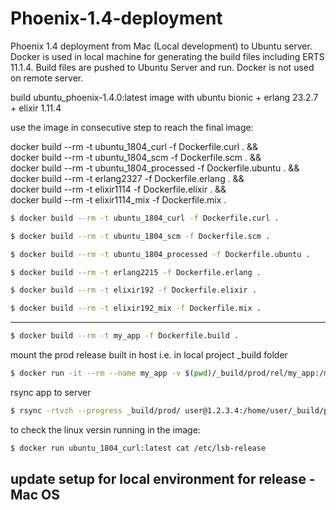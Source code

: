 # Phoenix-1.4-deployment
Phoenix 1.4 deployment from Mac (Local development) to Ubuntu server. Docker is used in local machine for generating the build files including ERTS 11.1.4. Build files are pushed to Ubuntu Server and run. Docker is not used on remote server.

build ubuntu_phoenix-1.4.0:latest image with
ubuntu bionic + erlang 23.2.7 + elixir 1.11.4

use the image in consecutive step to reach the final image:

docker build --rm -t ubuntu_1804_curl -f Dockerfile.curl . && \
docker build --rm -t ubuntu_1804_scm -f Dockerfile.scm . && \
docker build --rm -t ubuntu_1804_processed -f Dockerfile.ubuntu . && \
docker build --rm -t erlang2327 -f Dockerfile.erlang . && \
docker build --rm -t elixir1114 -f Dockerfile.elixir . && \
docker build --rm -t elixir1114_mix -f Dockerfile.mix .

```bash
$ docker build --rm -t ubuntu_1804_curl -f Dockerfile.curl .
```

```bash
$ docker build --rm -t ubuntu_1804_scm -f Dockerfile.scm .
```

```bash
$ docker build --rm -t ubuntu_1804_processed -f Dockerfile.ubuntu .
```

```bash
$ docker build --rm -t erlang2215 -f Dockerfile.erlang .
```

```bash
$ docker build --rm -t elixir192 -f Dockerfile.elixir .
```

```bash
$ docker build --rm -t elixir192_mix -f Dockerfile.mix .
```

---

```bash
$ docker build --rm -t my_app -f Dockerfile.build .
```

mount the prod release built in host i.e. in local project _build folder

```bash
$ docker run -it --rm --name my_app -v $(pwd)/_build/prod/rel/my_app:/my_app/_build/prod/rel/my_app my_app
```

rsync app to server

```bash
$ rsync -rtvzh --progress _build/prod/ user@1.2.3.4:/home/user/_build/prod
```

to check the linux versin running in the image:

```bash
$ docker run ubuntu_1804_curl:latest cat /etc/lsb-release
```


## update setup for local environment for release - Mac OS


